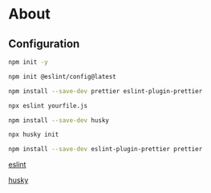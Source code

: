 # About

## Configuration

```bash
npm init -y

npm init @eslint/config@latest

npm install --save-dev prettier eslint-plugin-prettier

npx eslint yourfile.js

npm install --save-dev husky

npx husky init

npm install --save-dev eslint-plugin-prettier prettier
```

[eslint](https://eslint.org/docs/latest/use/getting-started)

[husky](https://typicode.github.io/husky/get-started.html)
